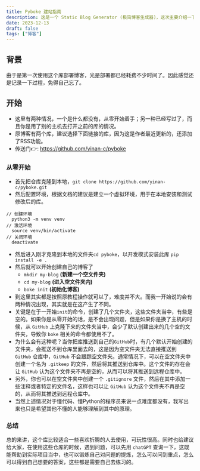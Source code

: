 ```yaml
---
title: Pyboke 建站指南
description: 这是一个 Static Blog Generator (极简博客生成器)，这次主要介绍一下在使用过程中需要注意的地方。
date: 2023-12-13
draft: false
tags: ["博客"]
---
```


## 背景
由于是第一次使用这个库部署博客，光是部署都已经耗费不少时间了。因此感觉还是记录一下过程，免得自己忘了。

## 开始
- 这里有两种情况，一个是什么都没有，从零开始着手；另一种已经写过了，而且你是用了别的主机去打开之前的库的情况。
- 原博客有两个库，建议选择下面链接的库，因为这是作者最近更新的，还添加了RSS功能。
- 传送门👉: https://github.com/yinan-c/pyboke
### 从零开始
- 首先把仓库克隆到本地，`git clone https://github.com/yinan-c/pyboke.git`
- 然后配置环境，根据文档的建议是建立一个虚拟环境，用于在本地安装和测试修改后的库。
```
// 创建环境
  python3 -m venv venv
// 激活环境
  source venv/bin/activate
// 关闭环境
  deactivate
```
- 然后进入刚才克隆到本地的文件夹`cd pyboke`，以开发模式安装此库 `pip install -e .`
- 然后就可以开始创建自己的博客了
	- `mkdir my-blog` **(新建一个空文件夹)**
	- `cd my-blog` **(进入空文件夹内)**
	- `boke init` **(初始化博客)**
- 到这里其实都是按照原教程操作就可以了，难度并不大。而我一开始说的会有两种情况出现，其实就是在这产生了不同。
- 关键是在于一开始`init`的命令，创建了几个文件夹，这些文件夹当中，有些是空的。如果你是从零开始的话，是不会出现问题，但是如果你是换了主机的时候，从 `GitHub` 上克隆下来的文件夹当中，会少了默认创建出来的几个空的文件夹，导致你 `boke` 相关的命令都使用不了。
- 为什么会有这种呢？当你把库推送到自己的`GitHub`时，有几个默认开始创建的文件夹，会推送不到仓库里面去的，这是因为空文件夹无法直接推送到 `GitHub` 仓库中，`GitHub` 不会跟踪空文件夹。通常情况下，可以在空文件夹中创建一个名为 `.gitkeep` 的文件，然后将其推送到仓库中。这个文件的存在会让 `GitHub` 认为这个文件夹不再是空的，从而可以将其推送到远程仓库中。
- 另外，你也可以在空文件夹中创建一个 `.gitignore` 文件，然后在其中添加一些注释或者特定的文件名，这样也可以让 `GitHub` 认为这个文件夹不再是空的，从而将其推送到远程仓库中。
- 当然上述情况对于懂代码、懂Python的程序员来说一点难度都没有，我写出来也只是希望其他不懂的人能够理解到其中的原理。

### 总结
总的来讲，这个库比较适合一些喜欢折腾的人去使用，可玩性很高。同时也给建议给大家，在使用这些仓库的时候，遇到问题，可以先用 `chatGPT` 查询一下，这既能帮助到实际项目当中，也可以锻炼自己对问题的提炼，怎么可以问到重点，怎么可以得到自己想要的答案，这些都是需要自己去练习的。